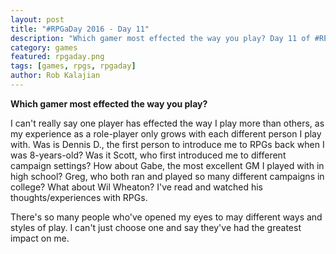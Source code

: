 ```yaml
---
layout: post
title: "#RPGaDay 2016 - Day 11"
description: "Which gamer most effected the way you play? Day 11 of #RPGaDay."
category: games
featured: rpgaday.png
tags: [games, rpgs, rpgaday]
author: Rob Kalajian
---
```


**Which gamer most effected the way you play?**

I can't really say one player has effected the way I play more than others, as my experience as a role-player only grows with each different person I play with. Was is Dennis D., the first person to introduce me to RPGs back when I was 8-years-old? Was it Scott, who first introduced me to different campaign settings? How about Gabe, the most excellent GM I played with in high school? Greg, who both ran and played so many different campaigns in college? What about Wil Wheaton? I've read and watched his thoughts/experiences with RPGs.

There's so many people who've opened my eyes to may different ways and styles of play. I can't just choose one and say they've had the greatest impact on me.
